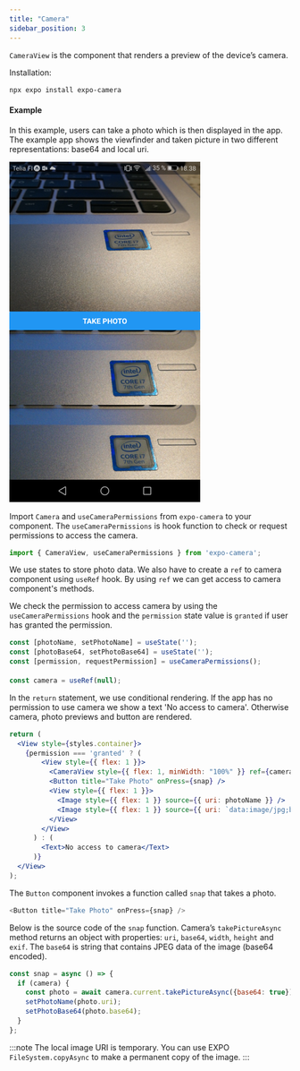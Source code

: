 ```yaml
---
title: "Camera"
sidebar_position: 3
---
```

`CameraView` is the component that renders a preview of the device’s camera.

Installation:
```bash
npx expo install expo-camera
```
#### Example
In this example, users can take a photo which is then displayed in the app. The example app shows the viewfinder and taken picture in two different representations: base64 and local uri.

![](img/camera.png)

Import `Camera` and `useCameraPermissions` from `expo-camera` to your component. The `useCameraPermissions` is hook function to check or request permissions to access the camera.
```js
import { CameraView, useCameraPermissions } from 'expo-camera';
```
We use states to store photo data. We also have to create a `ref` to camera component using `useRef` hook. By using `ref` we can get access to camera component's methods.

We check the permission to access camera by using the `useCameraPermissions` hook and the `permission` state value is `granted` if user has granted the permission.

```js
const [photoName, setPhotoName] = useState('');
const [photoBase64, setPhotoBase64] = useState('');
const [permission, requestPermission] = useCameraPermissions();

const camera = useRef(null);
```
In the `return` statement, we use conditional rendering. If the app has no permission to use camera we show a text 'No access to camera'.  Otherwise camera, photo previews and button are rendered.

```jsx
return (
  <View style={styles.container}>
    {permission === 'granted' ? (
        <View style={{ flex: 1 }}>
          <CameraView style={{ flex: 1, minWidth: "100%" }} ref={camera} />
          <Button title="Take Photo" onPress={snap} />
          <View style={{ flex: 1 }}>
            <Image style={{ flex: 1 }} source={{ uri: photoName }} />
            <Image style={{ flex: 1 }} source={{ uri: `data:image/jpg;base64,${photoBase64}` }} />
          </View>
        </View>
      ) : (
        <Text>No access to camera</Text>
      )}
  </View>
);
```
The `Button` component invokes a function called `snap` that takes a photo.
```js
<Button title="Take Photo" onPress={snap} />
```
Below is the source code of the `snap` function. Camera’s `takePictureAsync` method returns an object with properties: `uri`, `base64`, `width`, `height` and `exif`. The `base64` is string that contains JPEG data of the image (base64 encoded).

```js
const snap = async () => {
  if (camera) {
    const photo = await camera.current.takePictureAsync({base64: true});
    setPhotoName(photo.uri);
    setPhotoBase64(photo.base64); 
  }
};
```
:::note
The local image URI is temporary. You can use EXPO `FileSystem.copyAsync` to make a permanent copy of the image.
:::
